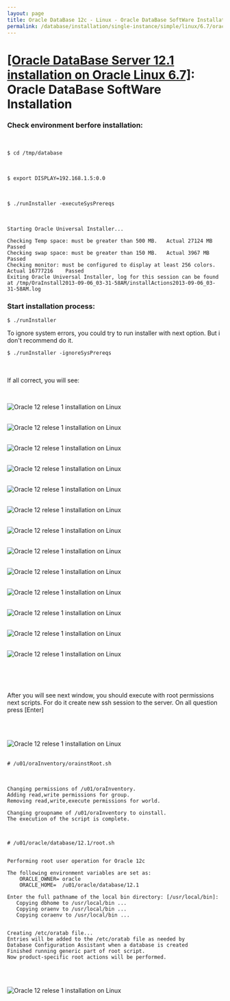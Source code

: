 ```yaml
---
layout: page
title: Oracle DataBase 12c - Linux - Oracle DataBase SoftWare Installation
permalink: /database/installation/single-instance/simple/linux/6.7/oracle/12.1/oracle-database-software-installation/
---
```


# <a href="/database/installation/single-instance/simple/linux/6.7/oracle/12.1/">[Oracle DataBase Server 12.1 installation on Oracle Linux 6.7]</a>: Oracle DataBase SoftWare Installation


### Check environment berfore installation:


<br/>

	$ cd /tmp/database


<br/>

	$ export DISPLAY=192.168.1.5:0.0


<br/>

	$ ./runInstaller -executeSysPrereqs


<br/>


	Starting Oracle Universal Installer...

	Checking Temp space: must be greater than 500 MB.   Actual 27124 MB    Passed
	Checking swap space: must be greater than 150 MB.   Actual 3967 MB    Passed
	Checking monitor: must be configured to display at least 256 colors.    Actual 16777216    Passed
	Exiting Oracle Universal Installer, log for this session can be found at /tmp/OraInstall2013-09-06_03-31-58AM/installActions2013-09-06_03-31-58AM.log


### Start installation process:

	$ ./runInstaller


To ignore system errors, you could try to run installer with next option. But i don't recommend do it.

	$ ./runInstaller -ignoreSysPrereqs


<br/><br/>
If all correct, you will see:

<br/>


<img src="https://img.oracledba.net/01-database/02-installation/01-single-instance/01-simple/02-linux/6.7/oracle/12.1/02_database_software_installation/oracle12R1_database_software_installation_01.png" border="0" alt="Oracle 12 relese 1 installation on Linux"><br/><br/>

<img src="https://img.oracledba.net/01-database/02-installation/01-single-instance/01-simple/02-linux/6.7/oracle/12.1/02_database_software_installation/oracle12R1_database_software_installation_02.png" border="0" alt="Oracle 12 relese 1 installation on Linux"><br/><br/>

<img src="https://img.oracledba.net/01-database/02-installation/01-single-instance/01-simple/02-linux/6.7/oracle/12.1/02_database_software_installation/oracle12R1_database_software_installation_03.png" border="0" alt="Oracle 12 relese 1 installation on Linux"><br/><br/>

<img src="https://img.oracledba.net/01-database/02-installation/01-single-instance/01-simple/02-linux/6.7/oracle/12.1/02_database_software_installation/oracle12R1_database_software_installation_04.png" border="0" alt="Oracle 12 relese 1 installation on Linux"><br/><br/>

<img src="https://img.oracledba.net/01-database/02-installation/01-single-instance/01-simple/02-linux/6.7/oracle/12.1/02_database_software_installation/oracle12R1_database_software_installation_05.png" border="0" alt="Oracle 12 relese 1 installation on Linux"><br/><br/>

<img src="https://img.oracledba.net/01-database/02-installation/01-single-instance/01-simple/02-linux/6.7/oracle/12.1/02_database_software_installation/oracle12R1_database_software_installation_06.png" border="0" alt="Oracle 12 relese 1 installation on Linux"><br/><br/>

<img src="https://img.oracledba.net/01-database/02-installation/01-single-instance/01-simple/02-linux/6.7/oracle/12.1/02_database_software_installation/oracle12R1_database_software_installation_07.png" border="0" alt="Oracle 12 relese 1 installation on Linux"><br/><br/>

<img src="https://img.oracledba.net/01-database/02-installation/01-single-instance/01-simple/02-linux/6.7/oracle/12.1/02_database_software_installation/oracle12R1_database_software_installation_08.png" border="0" alt="Oracle 12 relese 1 installation on Linux"><br/><br/>

<img src="https://img.oracledba.net/01-database/02-installation/01-single-instance/01-simple/02-linux/6.7/oracle/12.1/02_database_software_installation/oracle12R1_database_software_installation_09.png" border="0" alt="Oracle 12 relese 1 installation on Linux"><br/><br/>

<img src="https://img.oracledba.net/01-database/02-installation/01-single-instance/01-simple/02-linux/6.7/oracle/12.1/02_database_software_installation/oracle12R1_database_software_installation_10.png" border="0" alt="Oracle 12 relese 1 installation on Linux"><br/><br/>

<img src="https://img.oracledba.net/01-database/02-installation/01-single-instance/01-simple/02-linux/6.7/oracle/12.1/02_database_software_installation/oracle12R1_database_software_installation_11.png" border="0" alt="Oracle 12 relese 1 installation on Linux"><br/><br/>

<img src="https://img.oracledba.net/01-database/02-installation/01-single-instance/01-simple/02-linux/6.7/oracle/12.1/02_database_software_installation/oracle12R1_database_software_installation_12.png" border="0" alt="Oracle 12 relese 1 installation on Linux"><br/><br/>

<img src="https://img.oracledba.net/01-database/02-installation/01-single-instance/01-simple/02-linux/6.7/oracle/12.1/02_database_software_installation/oracle12R1_database_software_installation_13.png" border="0" alt="Oracle 12 relese 1 installation on Linux"><br/><br/>


<br/><br/>

After you will see next window, you should execute with root permissions next scripts. For do it create new ssh session to the server. On all question press [Enter]

<br/><br/>


<img src="https://img.oracledba.net/01-database/02-installation/01-single-instance/01-simple/02-linux/6.7/oracle/12.1/02_database_software_installation/oracle12R1_database_software_installation_14.png" border="0" alt="Oracle 12 relese 1 installation on Linux"><br/><br/>



	# /u01/oraInventory/orainstRoot.sh


<br/>


	Changing permissions of /u01/oraInventory.
	Adding read,write permissions for group.
	Removing read,write,execute permissions for world.

	Changing groupname of /u01/oraInventory to oinstall.
	The execution of the script is complete.



	# /u01/oracle/database/12.1/root.sh


	Performing root user operation for Oracle 12c

	The following environment variables are set as:
	    ORACLE_OWNER= oracle
	    ORACLE_HOME=  /u01/oracle/database/12.1

	Enter the full pathname of the local bin directory: [/usr/local/bin]:
	   Copying dbhome to /usr/local/bin ...
	   Copying oraenv to /usr/local/bin ...
	   Copying coraenv to /usr/local/bin ...


	Creating /etc/oratab file...
	Entries will be added to the /etc/oratab file as needed by
	Database Configuration Assistant when a database is created
	Finished running generic part of root script.
	Now product-specific root actions will be performed.


<br/><br/>

<img src="https://img.oracledba.net/01-database/02-installation/01-single-instance/01-simple/02-linux/6.7/oracle/12.1/02_database_software_installation/oracle12R1_database_software_installation_15.png" border="0" alt="Oracle 12 relese 1 installation on Linux"><br/><br/>
